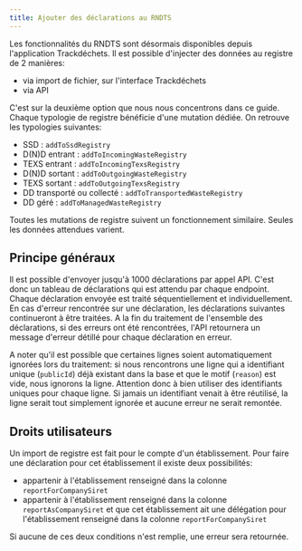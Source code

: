 ```yaml
---
title: Ajouter des déclarations au RNDTS
---
```


Les fonctionnalités du RNDTS sont désormais disponibles depuis l'application Trackdéchets.
Il est possible d'injecter des données au registre de 2 manières:
- via import de fichier, sur l'interface Trackdéchets
- via API

C'est sur la deuxième option que nous nous concentrons dans ce guide.
Chaque typologie de registre bénéficie d'une mutation dédiée. On retrouve les typologies suivantes:
- SSD : `addToSsdRegistry`
- D(N)D entrant : `addToIncomingWasteRegistry`
- TEXS entrant : `addToIncomingTexsRegistry`
- D(N)D sortant : `addToOutgoingWasteRegistry`
- TEXS sortant : `addToOutgoingTexsRegistry`
- DD transporté ou collecté : `addToTransportedWasteRegistry`
- DD géré : `addToManagedWasteRegistry`

Toutes les mutations de registre suivent un fonctionnement similaire. Seules les données attendues varient.

## Principe généraux

Il est possible d'envoyer jusqu'à 1000 déclarations par appel API. C'est donc un tableau de déclarations qui est attendu par chaque endpoint. 
Chaque déclaration envoyée est traité séquentiellement et individuellement. En cas d'erreur rencontrée sur une déclaration, les déclarations suivantes continueront à être traitées.
A la fin du traitement de l'ensemble des déclarations, si des erreurs ont été rencontrées, l'API retournera un message d'erreur détillé pour chaque déclaration en erreur.

A noter qu'il est possible que certaines lignes soient automatiquement ignorées lors du traitement: si nous rencontrons une ligne qui a identifiant unique (`publicId`) déjà existant dans la base et que le motif (`reason`) est vide, nous ignorons la ligne.
Attention donc à bien utiliser des identifiants uniques pour chaque ligne. Si jamais un identifiant venait à être réutilisé, la ligne serait tout simplement ignorée et aucune erreur ne serait remontée.

## Droits utilisateurs

Un import de registre est fait pour le compte d'un établissement. Pour faire une déclaration pour cet établissement il existe deux possibilités:
- appartenir à l'établissement renseigné dans la colonne `reportForCompanySiret`
- appartenir à l'établissement renseigné dans la colonne `reportAsCompanySiret` et que cet établissement ait une délégation pour l'établissement renseigné dans la colonne `reportForCompanySiret`

Si aucune de ces deux conditions n'est remplie, une erreur sera retournée.
